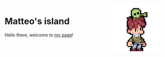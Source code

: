 <img align="right" width="160" src="assets/alien.gif">

# Matteo's island

Hello there, welcome to [my page](https://matteogiorgi.github.io)!
